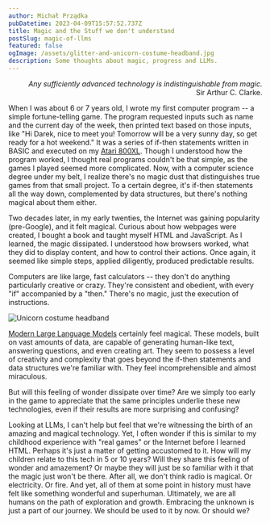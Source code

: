 ```yaml
---
author: Michał Prządka
pubDatetime: 2023-04-09T15:57:52.737Z
title: Magic and the Stuff we don't understand
postSlug: magic-of-llms
featured: false
ogImage: /assets/glitter-and-unicorn-costume-headband.jpg
description: Some thoughts about magic, progress and LLMs.
---
```


<p style="text-align: right;"><i>Any sufficiently advanced technology is indistinguishable from magic.</i><br/>Sir Arthur C. Clarke.</p>

When I was about 6 or 7 years old, I wrote my first computer program -- a simple fortune-telling game. The program requested inputs such as name and the current day of the week, then printed text based on those inputs, like "Hi Darek, nice to meet you! Tomorrow will be a very sunny day, so get ready for a hot weekend." It was a series of if-then statements written in BASIC and executed on my [Atari 800XL](https://www.computinghistory.org.uk/det/3959/Atari-800XL). Though I understood how the program worked, I thought real programs couldn't be that simple, as the games I played seemed more complicated. Now, with a computer science degree under my belt, I realize there's no magic dust that distinguishes true games from that small project. To a certain degree, it's if-then statements all the way down, complemented by data structures, but there's nothing magical about them either.

Two decades later, in my early twenties, the Internet was gaining popularity (pre-Google), and it felt magical. Curious about how webpages were created, I bought a book and taught myself HTML and JavaScript. As I learned, the magic dissipated. I understood how browsers worked, what they did to display content, and how to control their actions. Once again, it seemed like simple steps, applied diligently, produced predictable results.

Computers are like large, fast calculators -- they don't do anything particularly creative or crazy. They're consistent and obedient, with every "if" accompanied by a "then." There's no magic, just the execution of instructions.

![Unicorn costume headband](/assets/glitter-and-unicorn-costume-headband.jpg)

[Modern Large Language Models](https://openai.com) certainly feel magical. These models, built on vast amounts of data, are capable of generating human-like text, answering questions, and even creating art. They seem to possess a level of creativity and complexity that goes beyond the if-then statements and data structures we're familiar with. They feel incomprehensible and almost miraculous.

But will this feeling of wonder dissipate over time? Are we simply too early in the game to appreciate that the same principles underlie these new technologies, even if their results are more surprising and confusing?

Looking at LLMs, I can't help but feel that we're witnessing the birth of an amazing and magical technology. Yet, I often wonder if this is similar to my childhood experience with "real games" or the Internet before I learned HTML. Perhaps it's just a matter of getting accustomed to it. How will my children relate to this tech in 5 or 10 years? Will they share this feeling of wonder and amazement? Or maybe they will just be so familiar with it that the magic just won't be there. After all, we don't think radio is magical. Or electricity. Or fire. And yet, all of them at some point in history must have felt like something wonderful and superhuman. Ultimately, we are all humans on the path of exploration and growth. Embracing the unknown is just a part of our journey. We should be used to it by now. Or should we?
